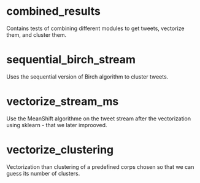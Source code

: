 # combined_results

Contains tests of combining different modules to get tweets, vectorize them, and cluster them.
 
# sequential_birch_stream

Uses the sequential version of Birch algorithm to cluster tweets.

# vectorize_stream_ms

Use the MeanShift algorithme on the tweet stream after the vectorization using sklearn - that we later improoved.

# vectorize_clustering

Vectorization than clustering of a predefined corps chosen so that we can guess its number of clusters.
